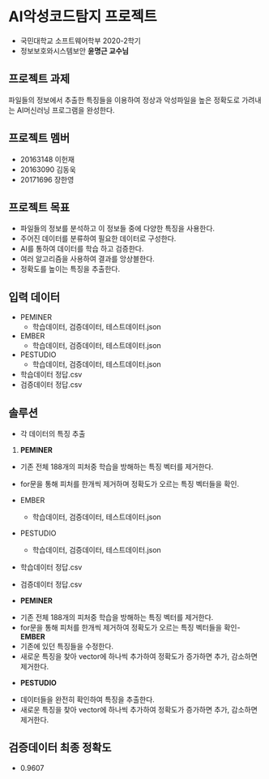 # AI악성코드탐지 프로젝트
- 국민대학교 소프트웨어학부 2020-2학기 
- 정보보호와시스템보안 **윤명근 교수님**

## 프로젝트 과제
파일들의 정보에서 추출한 특징들을 이용하여 정상과 악성파일을 높은 정확도로 가려내는 AI머신러닝 프로그램을 완성한다.

## 프로젝트 멤버
- 20163148 이헌재
- 20163090 김동욱
- 20171696 장한영

## 프로젝트 목표
- 파일들의 정보를 분석하고 이 정보들 중에 다양한 특징을 사용한다.
- 주어진 데이터를 분류하여 필요한 데이터로 구성한다.
- AI를 통하여 데이터를 학습 하고 검증한다.
- 여러 알고리즘을 사용하여 결과를 앙상블한다.
- 정확도를 높이는 특징을 추출한다.

## 입력 데이터
- PEMINER
  - 학습데이터, 검증데이터, 테스트데이터.json
- EMBER
  - 학습데이터, 검증데이터, 테스트데이터.json
- PESTUDIO
  - 학습데이터, 검증데이터, 테스트데이터.json
- 학습데이터 정답.csv
- 검증데이터 정답.csv

## 솔루션
- 각 데이터의 특징 추출
 1. **PEMINER**
   - 기존 전체 188개의 피처중 학습을 방해하는 특징 벡터를 제거한다.
   - for문을 통해 피처를 한개씩 제거하며 정확도가 오르는 특징 벡터들을 확인.
 - EMBER
   - 학습데이터, 검증데이터, 테스트데이터.json
 - PESTUDIO
   - 학습데이터, 검증데이터, 테스트데이터.json
 - 학습데이터 정답.csv
 - 검증데이터 정답.csv

- **PEMINER**
 + 기존 전체 188개의 피처중 학습을 방해하는 특징 벡터를 제거한다.
 + for문을 통해 피처를 한개씩 제거하여 정확도가 오르는 특징 벡터들을 확인- **EMBER**
 + 기존에 있던 특징들을 수정한다.
 + 새로운 특징을 찾아 vector에 하나씩 추가하여 정확도가 증가하면 추가, 감소하면 제거한다.
- **PESTUDIO**
 + 데이터들을 완전히 확인하여 특징을 추출한다.
 + 새로운 특징을 찾아 vector에 하나씩 추가하여 정확도가 증가하면 추가, 감소하면 제거한다.
 
## 검증데이터 최종 정확도
- 0.9607

